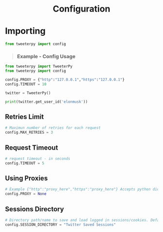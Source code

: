 <h1 align="center">Configuration</h1>

# Importing

```python
from tweeterpy import config
```

> ### Example - Config Usage

```python
from tweeterpy import TweeterPy
from tweeterpy import config

config.PROXY = {"http":"127.0.0.1","https":"127.0.0.1"}
config.TIMEOUT = 10

twitter = TweeterPy()

print(twitter.get_user_id('elonmusk'))

```

## Retries Limit

```python
# Maximun number of retries for each request
config.MAX_RETRIES = 3
```

## Request Timeout

```python
# request timeout - in seconds
config.TIMEOUT = 5
```

## Using Proxies

```python
# Example {"http":"proxy_here","https":"proxy_here"} Accepts python dictionary.
config.PROXY = None
```

## Sessions Directory

```python
# Directory path/name to save and load logged in sessions/cookies. Default path is current directory. i.e. current_path/Twitter Saved Sessions
config.SESSION_DIRECTORY = "Twitter Saved Sessions"
```
